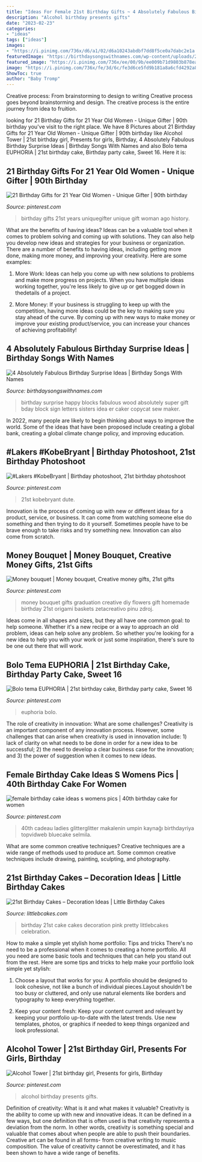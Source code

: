 ```yaml
---
title: "Ideas For Female 21st Birthday Gifts ~ 4 Absolutely Fabulous Birthday Surprise Ideas"
description: "Alcohol birthday presents gifts"
date: "2023-02-23"
categories:
- "ideas"
tags: ["ideas"]
images:
- "https://i.pinimg.com/736x/d6/a1/02/d6a10243abdbf7dd8f5ce0a7dabc2e1a.jpg"
featuredImage: "https://birthdaysongswithnames.com/wp-content/uploads/2014/08/birthday-surprise-ideas.jpg"
featured_image: "https://i.pinimg.com/736x/ee/00/9b/ee009b71d9803b878eab49fabf04cd39.jpg"
image: "https://i.pinimg.com/736x/fe/3d/6c/fe3d6ce5fd9b181a8a6cfd4292a8ef28.jpg"
ShowToc: true
author: "Baby Tromp"
---
```



Creative process: From brainstorming to design to writing
Creative process goes beyond brainstorming and design. The creative process is the entire journey from idea to fruition.

	

		
looking for 21 Birthday Gifts for 21 Year Old Women - Unique Gifter | 90th birthday you've visit to the right place. We have 8 Pictures about 21 Birthday Gifts for 21 Year Old Women - Unique Gifter | 90th birthday like Alcohol Tower | 21st birthday girl, Presents for girls, Birthday, 4 Absolutely Fabulous Birthday Surprise Ideas | Birthday Songs With Names and also Bolo tema EUPHORIA | 21st birthday cake, Birthday party cake, Sweet 16. Here it is:
		
    
## 21 Birthday Gifts For 21 Year Old Women - Unique Gifter | 90th Birthday

<img loading=lazy src="https://i.pinimg.com/736x/e0/bc/e5/e0bce51625f8cd4822d2bc1a8b4db5d3.jpg" onerror="this.onerror=null;this.src='https://tse1.mm.bing.net/th?id=OIP.NDf5kHsvxr7oV71XEkPuYgHaKL&amp;pid=15.1';" alt="21 Birthday Gifts for 21 Year Old Women - Unique Gifter | 90th birthday">

_Source: pinterest.com_

>birthday gifts 21st years uniquegifter unique gift woman ago history. 

	

What are the benefits of having ideas?
Ideas can be a valuable tool when it comes to problem solving and coming up with solutions. They can also help you develop new ideas and strategies for your business or organization. There are a number of benefits to having ideas, including getting more done, making more money, and improving your creativity. Here are some examples:
1. More Work: Ideas can help you come up with new solutions to problems and make more progress on projects. When you have multiple ideas working together, you're less likely to give up or get bogged down in thedetails of a project.

2. More Money: If your business is struggling to keep up with the competition, having more ideas could be the key to making sure you stay ahead of the curve. By coming up with new ways to make money or improve your existing product/service, you can increase your chances of achieving profitability!

    
## 4 Absolutely Fabulous Birthday Surprise Ideas | Birthday Songs With Names

<img loading=lazy src="https://birthdaysongswithnames.com/wp-content/uploads/2014/08/birthday-surprise-ideas.jpg" onerror="this.onerror=null;this.src='https://tse2.mm.bing.net/th?id=OIP.rUnTKWpOu8Cm9-Anbj1VCQHaE8&amp;pid=15.1';" alt="4 Absolutely Fabulous Birthday Surprise Ideas | Birthday Songs With Names">

_Source: birthdaysongswithnames.com_

>birthday surprise happy blocks fabulous wood absolutely super gift bday block sign letters sisters idea er caker copycat sew maker. 

	

In 2022, many people are likely to begin thinking about ways to improve the world. Some of the ideas that have been proposed include creating a global bank, creating a global climate change policy, and improving education.

    
## #Lakers #KobeBryant | Birthday Photoshoot, 21st Birthday Photoshoot

<img loading=lazy src="https://i.pinimg.com/736x/d6/a1/02/d6a10243abdbf7dd8f5ce0a7dabc2e1a.jpg" onerror="this.onerror=null;this.src='https://tse2.mm.bing.net/th?id=OIP.hc8c80DPZtHjfQ5Dr34yuwHaLF&amp;pid=15.1';" alt="#Lakers #KobeBryant | Birthday photoshoot, 21st birthday photoshoot">

_Source: pinterest.com_

>21st kobebryant dute. 

	

Innovation is the process of coming up with new or different ideas for a product, service, or business. It can come from watching someone else do something and then trying to do it yourself. Sometimes people have to be brave enough to take risks and try something new. Innovation can also come from scratch.

    
## Money Bouquet | Money Bouquet, Creative Money Gifts, 21st Gifts

<img loading=lazy src="https://i.pinimg.com/736x/40/5a/c9/405ac9bd0550b87043b85505d27d413b--money-bouquet-gift-wrapping.jpg" onerror="this.onerror=null;this.src='https://tse3.mm.bing.net/th?id=OIP.RKPmmwjCUe2MQ76Q3uHBJAHaJ3&amp;pid=15.1';" alt="Money bouquet | Money bouquet, Creative money gifts, 21st gifts">

_Source: pinterest.com_

>money bouquet gifts graduation creative diy flowers gift homemade birthday 21st origami baskets zetacreativo pinu zdroj. 

	

Ideas come in all shapes and sizes, but they all have one common goal: to help someone. Whether it's a new recipe or a way to approach an old problem, ideas can help solve any problem. So whether you're looking for a new idea to help you with your work or just some inspiration, there's sure to be one out there that will work.

    
## Bolo Tema EUPHORIA | 21st Birthday Cake, Birthday Party Cake, Sweet 16

<img loading=lazy src="https://i.pinimg.com/736x/fe/3d/6c/fe3d6ce5fd9b181a8a6cfd4292a8ef28.jpg" onerror="this.onerror=null;this.src='https://tse2.mm.bing.net/th?id=OIP.tw2S0l_iMDYKOBNE9aLv5wHaJ3&amp;pid=15.1';" alt="Bolo tema EUPHORIA | 21st birthday cake, Birthday party cake, Sweet 16">

_Source: pinterest.com_

>euphoria bolo. 

	

The role of creativity in innovation: What are some challenges?
Creativity is an important component of any innovation process. However, some challenges that can arise when creativity is used in innovation include: 1) lack of clarity on what needs to be done in order for a new idea to be successful; 2) the need to develop a clear business case for the innovation; and 3) the power of suggestion when it comes to new ideas.

    
## Female Birthday Cake Ideas S Womens Pics | 40th Birthday Cake For Women

<img loading=lazy src="https://i.pinimg.com/736x/ee/00/9b/ee009b71d9803b878eab49fabf04cd39.jpg" onerror="this.onerror=null;this.src='https://tse4.mm.bing.net/th?id=OIP.vbyiWT_GWwh1NmkYXdUGJAHaJ4&amp;pid=15.1';" alt="female birthday cake ideas s womens pics | 40th birthday cake for women">

_Source: pinterest.com_

>40th cadeau ladies glitterglitter makalenin umpin kaynağı birthdayriya topvidweb bluecake selmila. 

	

What are some common creative techniques?
Creative techniques are a wide range of methods used to produce art. Some common creative techniques include drawing, painting, sculpting, and photography.

    
## 21st Birthday Cakes – Decoration Ideas | Little Birthday Cakes

<img loading=lazy src="http://www.littlebcakes.com/wp-content/uploads/2014/02/Images-of-21st-Birthday-Cakes.jpg" onerror="this.onerror=null;this.src='https://tse4.mm.bing.net/th?id=OIP.7ceUCD8BGLXEkUFyYyEfdAHaJ4&amp;pid=15.1';" alt="21st Birthday Cakes – Decoration Ideas | Little Birthday Cakes">

_Source: littlebcakes.com_

>birthday 21st cake cakes decoration pink pretty littlebcakes celebration. 

	

How to make a simple yet stylish home portfolio: Tips and tricks
There's no need to be a professional when it comes to creating a home portfolio. All you need are some basic tools and techniques that can help you stand out from the rest. Here are some tips and tricks to help make your portfolio look simple yet stylish:
1. Choose a layout that works for you: A portfolio should be designed to look cohesive, not like a bunch of individual pieces.Layout shouldn't be too busy or cluttered, and only use natural elements like borders and typography to keep everything together.

2. Keep your content fresh: Keep your content current and relevant by keeping your portfolio up-to-date with the latest trends. Use new templates, photos, or graphics if needed to keep things organized and look professional.


    
## Alcohol Tower | 21st Birthday Girl, Presents For Girls, Birthday

<img loading=lazy src="https://i.pinimg.com/736x/bd/04/b5/bd04b59eff34ea6901e3d7ce08008724.jpg" onerror="this.onerror=null;this.src='https://tse3.mm.bing.net/th?id=OIP.KGrW9-Xidw18IfzV-0PfzAHaNL&amp;pid=15.1';" alt="Alcohol Tower | 21st birthday girl, Presents for girls, Birthday">

_Source: pinterest.com_

>alcohol birthday presents gifts. 

	

Definition of creativity: What is it and what makes it valuable?
Creativity is the ability to come up with new and innovative ideas. It can be defined in a few ways, but one definition that is often used is that creativity represents a deviation from the norm. In other words, creativity is something special and valuable that comes about when people are able to push their boundaries. Creative art can be found in all forms- from creative writing to music composition. The value of creativity cannot be overestimated, and it has been shown to have a wide range of benefits.

